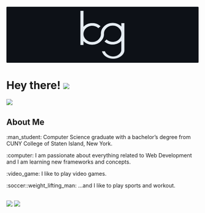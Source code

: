 <a href="https://bolaghaly.netlify.app/"> <img src="https://github.com/BolaGhaly/BolaGhaly/blob/main/assets/Github_readme_banner_dark.svg" alt="Github-readme-banner" /> </a>

# Hey there! <img src="https://raw.githubusercontent.com/MartinHeinz/MartinHeinz/master/wave.gif" width="30" />
<a href="https://www.linkedin.com/in/bolaghaly/" target="_blank"> <img src="https://img.shields.io/badge/-BolaGhaly-blue?style=flat-square&logo=Linkedin&logoColor=white&link=https://www.linkedin.com/in/bolaghaly/" width="100"/> </a>
  
<h2>About Me</h2>
<p>:man_student: Computer Science graduate with a bachelor’s degree from CUNY College of Staten Island, New York.</p>
<p>:computer: I am passionate about everything related to Web Development and I am learning new frameworks and concepts.</p>
<p>:video_game: I like to play video games.</p>
<p>:soccer::weight_lifting_man: ...and I like to play sports and workout.</p>
<br/>

<div>
<img src="https://github-readme-stats.vercel.app/api?username=BolaGhaly&show_icons=true&theme=github_dark&border_radius=5&title_color=e6edf3&text_color=e6edf3&line_height=28&card_width=350&hide_rank=true&hide_border=true" />
<img src="https://github-readme-stats.vercel.app/api/top-langs/?username=BolaGhaly&langs_count=10&layout=compact&theme=github_dark&title_color=e6edf3&text_color=e6edf3&border_radius=5&hide=C&hide_border=true" height="213" />
</div>
